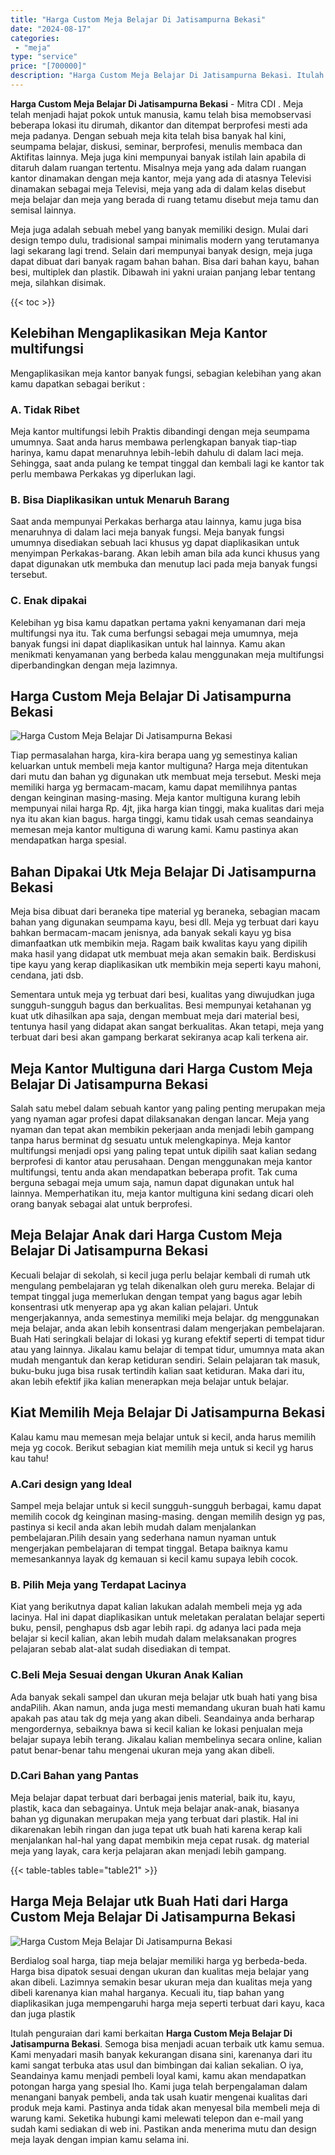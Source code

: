 ```yaml
---
title: "Harga Custom Meja Belajar Di Jatisampurna Bekasi"
date: "2024-08-17"
categories:
 - "meja"
type: "service"
price: "[700000]"
description: "Harga Custom Meja Belajar Di Jatisampurna Bekasi. Itulah penguraian dari kami berkaitan **Harga Custom Meja Belajar Di Jatisampurna Bekasi**. Semoga bisa men..."
---
```


**Harga Custom Meja Belajar Di Jatisampurna Bekasi** - Mitra CDI . Meja telah menjadi hajat pokok untuk manusia, kamu telah bisa memobservasi beberapa lokasi itu dirumah, dikantor dan ditempat berprofesi mesti ada meja padanya. Dengan sebuah meja kita telah bisa banyak hal kini, seumpama belajar, diskusi, seminar, berprofesi, menulis membaca dan Aktifitas lainnya. Meja juga kini mempunyai banyak istilah lain apabila di ditaruh dalam ruangan tertentu. Misalnya meja yang ada dalam ruangan kantor dinamakan dengan meja kantor, meja yang ada di atasnya Televisi dinamakan sebagai meja Televisi, meja yang ada di dalam kelas disebut meja belajar dan meja yang berada di ruang tetamu disebut meja tamu dan semisal lainnya.

Meja juga adalah sebuah mebel yang banyak memiliki design. Mulai dari design tempo dulu, tradisional sampai minimalis modern yang terutamanya lagi sekarang lagi trend. Selain dari mempunyai banyak design, meja juga dapat dibuat dari banyak ragam bahan bahan. Bisa dari bahan kayu, bahan besi, multiplek dan plastik. Dibawah ini yakni uraian panjang lebar tentang meja, silahkan disimak.

{{< toc >}}

## Kelebihan Mengaplikasikan Meja Kantor multifungsi

Mengaplikasikan meja kantor banyak fungsi, sebagian kelebihan yang akan kamu dapatkan sebagai berikut :

### A. Tidak Ribet

Meja kantor multifungsi lebih Praktis dibandingi dengan meja seumpama umumnya. Saat anda harus membawa perlengkapan banyak tiap-tiap harinya, kamu dapat menaruhnya lebih-lebih dahulu di dalam laci meja. Sehingga, saat anda pulang ke tempat tinggal dan kembali lagi ke kantor tak perlu membawa Perkakas yg diperlukan lagi.

### B. Bisa Diaplikasikan untuk Menaruh Barang

Saat anda mempunyai Perkakas berharga atau lainnya, kamu juga bisa menaruhnya di dalam laci meja banyak fungsi. Meja banyak fungsi umumnya disediakan sebuah laci khusus yg dapat diaplikasikan untuk menyimpan Perkakas-barang. Akan lebih aman bila ada kunci khusus yang dapat digunakan utk membuka dan menutup laci pada meja banyak fungsi tersebut.

### C. Enak dipakai

Kelebihan yg bisa kamu dapatkan pertama yakni kenyamanan dari meja multifungsi nya itu. Tak cuma berfungsi sebagai meja umumnya, meja banyak fungsi ini dapat diaplikasikan untuk hal lainnya. Kamu akan menikmati kenyamanan yang berbeda kalau menggunakan meja multifungsi diperbandingkan dengan meja lazimnya.

## Harga Custom Meja Belajar Di Jatisampurna Bekasi

![Harga Custom Meja Belajar Di Jatisampurna Bekasi](/images/meja/meja-dewasa-003.jpg)

Tiap permasalahan harga, kira-kira berapa uang yg semestinya kalian keluarkan untuk membeli meja kantor multiguna? Harga meja ditentukan dari mutu dan bahan yg digunakan utk membuat meja tersebut. Meski meja memiliki harga yg bermacam-macam, kamu dapat memilihnya pantas dengan keinginan masing-masing. Meja kantor multiguna kurang lebih mempunyai nilai harga Rp. 4jt, jika harga kian tinggi, maka kualitas dari meja nya itu akan kian bagus. harga tinggi, kamu tidak usah cemas seandainya memesan meja kantor multiguna di warung kami. Kamu pastinya akan mendapatkan harga spesial.

## Bahan Dipakai Utk Meja Belajar Di Jatisampurna Bekasi

Meja bisa dibuat dari beraneka tipe material yg beraneka, sebagian macam bahan yang digunakan seumpama kayu, besi dll. Meja yg terbuat dari kayu bahkan bermacam-macam jenisnya, ada banyak sekali kayu yg bisa dimanfaatkan utk membikin meja. Ragam baik kwalitas kayu yang dipilih maka hasil yang didapat utk membuat meja akan semakin baik. Berdiskusi tipe kayu yang kerap diaplikasikan utk membikin meja seperti kayu mahoni, cendana, jati dsb.

Sementara untuk meja yg terbuat dari besi, kualitas yang diwujudkan juga sungguh-sungguh bagus dan berkualitas. Besi mempunyai ketahanan yg kuat utk dihasilkan apa saja, dengan membuat meja dari material besi, tentunya hasil yang didapat akan sangat berkualitas. Akan tetapi, meja yang terbuat dari besi akan gampang berkarat sekiranya acap kali terkena air.

## Meja Kantor Multiguna dari Harga Custom Meja Belajar Di Jatisampurna Bekasi

Salah satu mebel dalam sebuah kantor yang paling penting merupakan meja yang nyaman agar profesi dapat dilaksanakan dengan lancar. Meja yang nyaman dan tepat akan membikin pekerjaan anda menjadi lebih gampang tanpa harus berminat dg sesuatu untuk melengkapinya. Meja kantor multifungsi menjadi opsi yang paling tepat untuk dipilih saat kalian sedang berprofesi di kantor atau perusahaan. Dengan menggunakan meja kantor multifungsi, tentu anda akan mendapatkan beberapa profit. Tak cuma berguna sebagai meja umum saja, namun dapat digunakan untuk hal lainnya. Memperhatikan itu, meja kantor multiguna kini sedang dicari oleh orang banyak sebagai alat untuk berprofesi.

## Meja Belajar Anak dari Harga Custom Meja Belajar Di Jatisampurna Bekasi

Kecuali belajar di sekolah, si kecil juga perlu belajar kembali di rumah utk mengulang pembelajaran yg telah dikenalkan oleh guru mereka. Belajar di tempat tinggal juga memerlukan dengan tempat yang bagus agar lebih konsentrasi utk menyerap apa yg akan kalian pelajari. Untuk mengerjakannya, anda semestinya memiliki meja belajar. dg menggunakan meja belajar, anda akan lebih konsentrasi dalam mengerjakan pembelajaran. Buah Hati seringkali belajar di lokasi yg kurang efektif seperti di tempat tidur atau yang lainnya. Jikalau kamu belajar di tempat tidur, umumnya mata akan mudah mengantuk dan kerap ketiduran sendiri. Selain pelajaran tak masuk, buku-buku juga bisa rusak tertindih kalian saat ketiduran. Maka dari itu, akan lebih efektif jika kalian menerapkan meja belajar untuk belajar.

## Kiat Memilih Meja Belajar Di Jatisampurna Bekasi

Kalau kamu mau memesan meja belajar untuk si kecil, anda harus memilih meja yg cocok. Berikut sebagian kiat memilih meja untuk si kecil yg harus kau tahu!

### A.Cari design yang Ideal

Sampel meja belajar untuk si kecil sungguh-sungguh berbagai, kamu dapat memilih cocok dg keinginan masing-masing. dengan memilih design yg pas, pastinya si kecil anda akan lebih mudah dalam menjalankan pembelajaran.Pilih desain yang sederhana namun nyaman untuk mengerjakan pembelajaran di tempat tinggal. Betapa baiknya kamu memesankannya layak dg kemauan si kecil kamu supaya lebih cocok.

### B. Pilih Meja yang Terdapat Lacinya

Kiat yang berikutnya dapat kalian lakukan adalah membeli meja yg ada lacinya. Hal ini dapat diaplikasikan untuk meletakan peralatan belajar seperti buku, pensil, penghapus dsb agar lebih rapi. dg adanya laci pada meja belajar si kecil kalian, akan lebih mudah dalam melaksanakan progres pelajaran sebab alat-alat sudah disediakan di tempat.

### C.Beli Meja Sesuai dengan Ukuran Anak Kalian

Ada banyak sekali sampel dan ukuran meja belajar utk buah hati yang bisa andaPilih. Akan namun, anda juga mesti memandang ukuran buah hati kamu apakah pas atau tak dg meja yang akan dibeli. Seandainya anda berharap mengordernya, sebaiknya bawa si kecil kalian ke lokasi penjualan meja belajar supaya lebih terang. Jikalau kalian membelinya secara online, kalian patut benar-benar tahu mengenai ukuran meja yang akan dibeli.

### D.Cari Bahan yang Pantas

Meja belajar dapat terbuat dari berbagai jenis material, baik itu, kayu, plastik, kaca dan sebagainya. Untuk meja belajar anak-anak, biasanya bahan yg digunakan merupakan meja yang terbuat dari plastik. Hal ini dikarenakan lebih ringan dan juga tepat utk buah hati karena kerap kali menjalankan hal-hal yang dapat membikin meja cepat rusak. dg material meja yang layak, cara kerja pelajaran akan menjadi lebih gampang.

{{< table-tables table="table21" >}}

## Harga Meja Belajar utk Buah Hati dari Harga Custom Meja Belajar Di Jatisampurna Bekasi

![Harga Custom Meja Belajar Di Jatisampurna Bekasi](/images/meja/meja-anak-008.jpg)

Berdialog soal harga, tiap meja belajar memiliki harga yg berbeda-beda. Harga bisa dipatok sesuai dengan ukuran dan kualitas meja belajar yang akan dibeli. Lazimnya semakin besar ukuran meja dan kualitas meja yang dibeli karenanya kian mahal harganya. Kecuali itu, tiap bahan yang diaplikasikan juga mempengaruhi harga meja seperti terbuat dari kayu, kaca dan juga plastik

Itulah penguraian dari kami berkaitan **Harga Custom Meja Belajar Di Jatisampurna Bekasi**. Semoga bisa menjadi acuan terbaik utk kamu semua. Kami menyadari masih banyak kekurangan disana sini, karenanya dari itu kami sangat terbuka atas usul dan bimbingan dai kalian sekalian. O iya, Seandainya kamu menjadi pembeli loyal kami, kamu akan mendapatkan potongan harga yang spesial lho. Kami juga telah berpengalaman dalam menangani banyak pembeli, anda tak usah kuatir mengenai kualitas dari produk meja kami. Pastinya anda tidak akan menyesal bila membeli meja di warung kami. Seketika hubungi kami melewati telepon dan e-mail yang sudah kami sediakan di web ini. Pastikan anda menerima mutu dan design meja layak dengan impian kamu selama ini.
